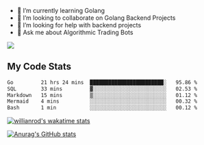 
- 🌱 I’m currently learning Golang
- 👯 I’m looking to collaborate on Golang Backend Projects
- 🤔 I’m looking for help with backend projects
- 💬 Ask me about Algorithmic Trading Bots

![](https://github-profile-trophy.vercel.app/?username=kevinbarrero)

## My Code Stats

<!--START_SECTION:waka-->

```txt
Go         21 hrs 24 mins  ████████████████████████░   95.86 %
SQL        33 mins         ▓░░░░░░░░░░░░░░░░░░░░░░░░   02.53 %
Markdown   15 mins         ▒░░░░░░░░░░░░░░░░░░░░░░░░   01.12 %
Mermaid    4 mins          ░░░░░░░░░░░░░░░░░░░░░░░░░   00.32 %
Bash       1 min           ░░░░░░░░░░░░░░░░░░░░░░░░░   00.12 %
```

<!--END_SECTION:waka-->

[![willianrod's wakatime stats](https://github-readme-stats.vercel.app/api/wakatime?username=holdandup&layout=compact&theme=react&custom_title=Wakatime%20All%20Time%20Stats&langs_count=8)](https://github.com/anuraghazra/github-readme-stats)

[![Anurag's GitHub stats](https://github-readme-stats.vercel.app/api?username=Kevinbarrero)](https://github.com/anuraghazra/github-readme-stats)




